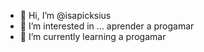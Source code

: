 
 -  👋 Hi, I’m @isapicksius
- 👀 I’m interested in ... aprender a progamar
- 🌱 I’m currently learning a progamar

